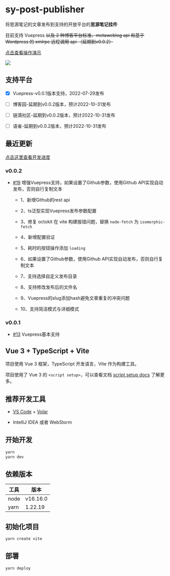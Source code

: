 # sy-post-publisher

将思源笔记的文章发布到支持的开放平台的**思源笔记挂件**

目前支持 Vuepress ~~以及 2 种博客平台标准、metaweblog api 和基于 Wordpress 的 xmlrpc 远程调用 api （延期到v0.0.2）~~

<a href="https://img1.terwergreen.com/api/public/20220729233245.gif" target="_blank" >点击查看操作演示</a>

![](img/v001.gif)

## 支持平台

* [X] Vuepress-v0.0.1版本支持，2022-07-29发布

* [ ] 博客园-延期到v0.0.2版本，预计2022-10-31发布

* [ ] 链滴社区-延期到v0.0.2版本，预计2022-10-31发布

* [ ] 语雀-延期到v0.0.2版本，预计2022-10-31发布

## 最近更新

[点击这里查看开发进度](https://github.com/users/terwer/projects/1/views/1)

### v0.0.2

- [#19](https://github.com/terwer/src-sy-post-publisher/issues/19) 增强Vuepress支持，如果设置了Github参数，使用Github API实现自动发布，否则自行复制文本

    - 1、新增Github的rest api
  
    - 2、ts泛型实现Vuepress发布参数配置
  
    - 3、修复 octokit 在 vite 构建报错问题，替换 `node-fetch` 为 `isomorphic-fetch`
  
    - 4、新增配置验证 
  
    - 5、耗时的按钮操作添加 `loading`
  
    - 6、如果设置了Github参数，使用Github API实现自动发布，否则自行复制文本
  
    - 7、支持选择自定义发布目录
  
    - 8、支持修改发布后的文件名
  
    - 9、Vuepress的slug添加hash避免文章重复的冲突问题
  
    - 10、支持简洁模式与详细模式
### v0.0.1

- [#13](https://github.com/terwer/src-sy-post-publisher/issues/13) Vuepress基本支持

## Vue 3 + TypeScript + Vite

项目使用 Vue 3 框架，TypeScript 开发语言，Vite 作为构建工具。

项目使用了 Vue 3 的 `<script setup>`，可以查看文档 [script setup docs](https://v3.vuejs.org/api/sfc-script-setup.html#sfc-script-setup) 了解更多。

## 推荐开发工具

* [VS Code](https://code.visualstudio.com/) + [Volar](https://marketplace.visualstudio.com/items?itemName=Vue.volar)

* IntelliJ IDEA 或者 WebStorm

## 开始开发

```bash
yarn
yarn dev
```

## 依赖版本

| 工具   | 版本       |
|------|----------| 
| node | v16.16.0 |
| yarn | 1.22.19  |

## 初始化项目

```bash
yarn create vite
```

## 部署

```bash
yarn deploy
```